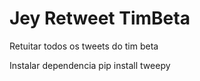 # Jey Retweet TimBeta
Retuitar todos os tweets do tim beta

Instalar dependencia
pip install tweepy
